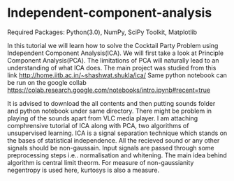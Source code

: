 # Independent-component-analysis
Required Packages: Python(3.0), NumPy, SciPy Toolkit, Matplotlib

In this tutorial we will learn how to solve the Cocktail Party Problem using Independent Component Analysis(ICA). We will first take a look at Principle Component Analysis(PCA). The limitations of PCA will naturally lead to an understanding of what ICA does.
The main project was studied from this link http://home.iitb.ac.in/~shashwat.shukla/ica/
Same python notebook can be run on the google collab  https://colab.research.google.com/notebooks/intro.ipynb#recent=true

It is advised to download the all contents and then putting sounds folder and python notebook under same directory. There might be problem in playing of the sounds apart from VLC media player. 
I am attaching comphrensive tutorial of ICA along with PCA, two algorithms of unsupervised learning. ICA is a signal separation technique which stands on the bases of statistical independence. 
All the recieved sound or any other signals should be non-gaussain. Input signals are passed through some preprocessing steps i.e.. normalisation and whitening. The main idea behind algorithm is central limit theorm. 
For measure of non-gaussianity negentropy is used here, kurtosys is also a measure. 
